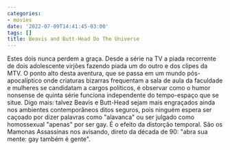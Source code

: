 ```yaml
---
categories:
- movies
date: '2022-07-09T14:41:45-03:00'
tags: []
title: Beavis and Butt-Head Do The Universe
---
```


Estes dois nunca perdem a graça. Desde a série na TV a piada recorrente de dois adolescente virjões fazendo piada um do outro e dos clipes da MTV. O ponto alto desta aventura, que se passa em um mundo pós-apocalíptico onde criaturas bizarras frequentam a sala de aula da faculdade e mulheres se candidatam a cargos políticos, é observar como o humor nonsense de quinta série funciona independente do tempo-espaço que se situe. Digo mais: talvez Beavis e Butt-Head sejam mais engraçados ainda nos ambientes contemporâneos ditos seguros, pois ninguém espera ser caçoado por dizer palavras como "alavanca" ou ser julgado como homossexual "apenas" por ser gay. É o efeito da distorção temporal. São os Mamonas Assassinas nos avisando, direto da década de 90: "abra sua mente: gay também é gente".